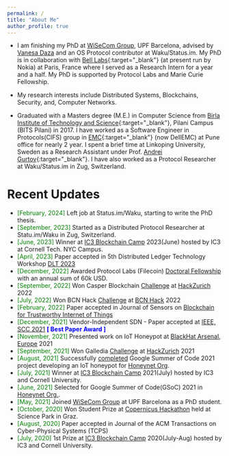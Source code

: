 ```yaml
---
permalink: /
title: "About Me"
author_profile: true
---
```


<!--
<p align="center">
  <img src="http://localhost:4000/images/abhi1.png?raw=true" alt="Photo" style="width: 250px;"/>
</p>
-->

- I am finishing my PhD at [WiSeCom Group](https://www.upf.edu/web/wisecom), UPF Barcelona, advised by [Vanesa Daza](https://www.upf.edu/web/vanesa-daza) and an OS Protocol contributor at Waku/Status.im. My PhD is in collaboration with [Bell Labs](https://www.bell-labs.com/){:target="\_blank"} (at present run by Nokia) at Paris, France where I served as a Research Intern for a year and a half. My PhD is supported by Protocol Labs and Marie Curie Fellowship.
<!-- and a PhD student at [UPF](https://www.upf.edu/en/){:target="_blank"}, Barcelona, Spain.
-->
- My research interests include Distributed Systems, Blockchains, Security, and, Computer Networks.

- Graduated with a Masters degree (M.E.) in Computer Science from [Birla Institute of Technology and Science](https://www.bits-pilani.ac.in/Pilani/){:target="\_blank"}, Pilani Campus (BITS Pilani) in 2017. I have worked as a Software Engineer in Protocols(CIFS) group in [EMC](https://www.dellemc.com/en-us/data-protection/data-domain-backup-storage.htm){:target="\_blank"} (now DellEMC) at Pune office for nearly 2 year. I spent a brief time at Linkoping University, Sweden as a Research Assistant under Prof. [Andrei Gurtov](https://www.ida.liu.se/~andgu38/){:target="\_blank"}. I have also worked as a Protocol Researcher at Waku/Status.im in Zug, Switzerland.

# Recent Updates

- <span style="color:green">[February, 2024]</span> Left job at Status.im/Waku, starting to write the PhD thesis.
- <span style="color:green">[September, 2023]</span> Started as a Distributed Protocol Researcher at Statu.im/Waku in Zug, Switzerland.
- <span style="color:green">[June, 2023]</span> Winner at [IC3 Blockchain Camp](https://www.initc3.org/events/2023-06-12-ic3-blockchain-camp-2023) 2023(June) hosted by IC3 at Cornell Tech. NYC Campus.
- <span style="color:green">[April, 2023]</span> Paper accepted in 5th Distributed Ledger Technology Workshop [DLT 2023](https://dltgroup.dmi.unipg.it/DLTWorkshop/dlt2023.html)
- <span style="color:green">[December, 2022]</span> Awarded Protocol Labs (Filecoin) [Doctoral Fellowship](https://github.com/protocol/research-grants) with an annual sum of 60k USD.
- <span style="color:green">[September, 2022]</span> Won Casper Blockchain [Challenge](https://app.creatorspace.dev/reachtarunhere/projects/9w5kzxn44IxJgpmr) at [HackZurich](https://hackzurich.com/) 2022
- <span style="color:green">[July, 2022]</span> Won BCN Hack [Challenge](https://taikai.network/en/datanatives/hackathons/bcn-hack/projects/cl5f6i2qh9980901z8uqvh0lzm/idea) at [BCN Hack](https://taikai.network/en/datanatives/hackathons/bcn-hack) 2022
- <span style="color:green">[February, 2022]</span> Paper accepted in Journal of Sensors on [Blockchain for Trustworthy Internet of Things](https://www.mdpi.com/journal/sensors/special_issues/Blockchain_Trustworthy_IoT)
- <span style="color:green">[December, 2021]</span> Vendor-Independent SDN - Paper accepted at [IEEE, SCC 2021](https://scc.ieee.tn/) <span style="color:blue"> **[ Best Paper Award ]**</span>
- <span style="color:green">[November, 2021]</span> Presented work on IoT Honeypot at [BlackHat Arsenal, Europe](https://www.blackhat.com/eu-21/arsenal/schedule/index.html#riotpot-a-modular-hybrid-interaction-iotot-honeypot-24800) 2021
- <span style="color:green">[September, 2021]</span> Won Galledia [Challenge](https://devpost.com/software/charpie) at [HackZurich](https://hackzurich.com/) 2021
- <span style="color:green">[August, 2021]</span> Successfully [completed](https://summerofcode.withgoogle.com/projects/#6496703256985600) Google Summer of Code 2021 project developing an IoT honeypot for [Honeynet Org](https://www.honeynet.org/).
- <span style="color:green">[July, 2021]</span> Winner at [IC3 Blockchain Camp](https://www.initc3.org/events/2021-07-25-ic3-blockchain-summer-camp) 2021(July) hosted by IC3 and Cornell University.
- <span style="color:green">[June, 2021]</span> Selected for Google Summer of Code(GSoC) 2021 in [Honeynet Org.](https://summerofcode.withgoogle.com/organizations/4800294338166784/?sp-page=2#6496703256985600).
- <span style="color:green">[May, 2021]</span> Joined [WiSeCom Group](https://www.upf.edu/web/wisecom) at UPF Barcelona as a PhD student.
- <span style="color:green">[October, 2020]</span> Won Student Prize at [Copernicus Hackathon](https://cophack.sciencepark.at/prizes/) held at Science Park in Graz.
- <span style="color:green">[August, 2020]</span> Paper accepted in Journal of the ACM Transactions on Cyber-Physical Systems (TCPS)
- <span style="color:green">[July, 2020]</span> 1st Prize at [IC3 Blockchain Camp](https://www.initc3.org/events/2020-07-26-IC3-Blockchain-Camp.html) 2020(July-Aug) hosted by IC3 and Cornell University.
